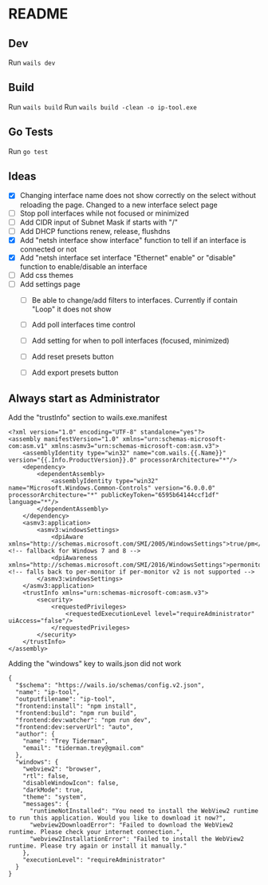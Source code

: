# README
 
## Dev

Run `wails dev`


## Build

Run `wails build`
Run `wails build -clean -o ip-tool.exe`


## Go Tests

Run `go test`


## Ideas

- [x] Changing interface name does not show correctly on the select without reloading the page. Changed to a new interface select page
- [ ] Stop poll interfaces while not focused or minimized
- [ ] Add CIDR input of Subnet Mask if starts with "/"
- [ ] Add DHCP functions renew, release, flushdns
- [x] Add "netsh interface show interface" function to tell if an interface is connected or not
- [x] Add "netsh interface set interface "Ethernet" enable" or "disable" function to enable/disable an interface
- [ ] Add css themes
- [ ] Add settings page
    - [ ] Be able to change/add filters to interfaces. Currently if contain "Loop" it does not show
    - [ ] Add poll interfaces time control
    - [ ] Add setting for when to poll interfaces (focused, minimized)
    - [ ] Add reset presets button
    - [ ] Add export presets button


## Always start as Administrator

Add the "trustInfo" section to wails.exe.manifest

```
<?xml version="1.0" encoding="UTF-8" standalone="yes"?>
<assembly manifestVersion="1.0" xmlns="urn:schemas-microsoft-com:asm.v1" xmlns:asmv3="urn:schemas-microsoft-com:asm.v3">
    <assemblyIdentity type="win32" name="com.wails.{{.Name}}" version="{{.Info.ProductVersion}}.0" processorArchitecture="*"/>
    <dependency>
        <dependentAssembly>
            <assemblyIdentity type="win32" name="Microsoft.Windows.Common-Controls" version="6.0.0.0" processorArchitecture="*" publicKeyToken="6595b64144ccf1df" language="*"/>
        </dependentAssembly>
    </dependency>
    <asmv3:application>
        <asmv3:windowsSettings>
            <dpiAware xmlns="http://schemas.microsoft.com/SMI/2005/WindowsSettings">true/pm</dpiAware> <!-- fallback for Windows 7 and 8 -->
            <dpiAwareness xmlns="http://schemas.microsoft.com/SMI/2016/WindowsSettings">permonitorv2,permonitor</dpiAwareness> <!-- falls back to per-monitor if per-monitor v2 is not supported -->
        </asmv3:windowsSettings>
    </asmv3:application>
    <trustInfo xmlns="urn:schemas-microsoft-com:asm.v3">
        <security>
            <requestedPrivileges>
                <requestedExecutionLevel level="requireAdministrator" uiAccess="false"/>
            </requestedPrivileges>
        </security>
    </trustInfo>
</assembly>
```

Adding the "windows" key to wails.json did not work

```
{
  "$schema": "https://wails.io/schemas/config.v2.json",
  "name": "ip-tool",
  "outputfilename": "ip-tool",
  "frontend:install": "npm install",
  "frontend:build": "npm run build",
  "frontend:dev:watcher": "npm run dev",
  "frontend:dev:serverUrl": "auto",
  "author": {
    "name": "Trey Tiderman",
    "email": "tiderman.trey@gmail.com"
  },
  "windows": {
    "webview2": "browser",
    "rtl": false,
    "disableWindowIcon": false,
    "darkMode": true,
    "theme": "system",
    "messages": {
      "runtimeNotInstalled": "You need to install the WebView2 runtime to run this application. Would you like to download it now?",
      "webview2DownloadError": "Failed to download the WebView2 runtime. Please check your internet connection.",
      "webview2InstallationError": "Failed to install the WebView2 runtime. Please try again or install it manually."
    },
    "executionLevel": "requireAdministrator"
  }
}
```

